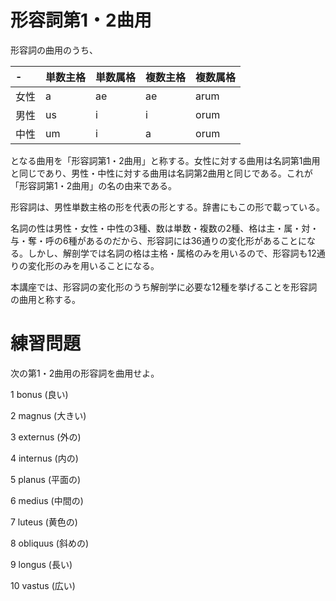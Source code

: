 形容詞第1・2曲用
===

形容詞の曲用のうち、

 
|- |単数主格|単数属格|複数主格|複数属格|
|:---|:---|:---|:---|:---|
|女性| a|ae|ae|arum|
|男性| us|i|i|orum|
|中性| um|i|a|orum|

 

となる曲用を「形容詞第1・2曲用」と称する。女性に対する曲用は名詞第1曲用と同じであり、男性・中性に対する曲用は名詞第2曲用と同じである。これが「形容詞第1・2曲用」の名の由来である。

 

形容詞は、男性単数主格の形を代表の形とする。辞書にもこの形で載っている。

 

名詞の性は男性・女性・中性の3種、数は単数・複数の2種、格は主・属・対・与・奪・呼の6種があるのだから、形容詞には36通りの変化形があることになる。しかし、解剖学では名詞の格は主格・属格のみを用いるので、形容詞も12通りの変化形のみを用いることになる。

 

本講座では、形容詞の変化形のうち解剖学に必要な12種を挙げることを形容詞の曲用と称する。

 

# 練習問題

 

次の第1・2曲用の形容詞を曲用せよ。

 

1 bonus (良い)

2 magnus (大きい)

3 externus (外の)

4 internus (内の)

5 planus (平面の)

6 medius (中間の)

7 luteus (黄色の)

8 obliquus (斜めの)

9 longus (長い)

10 vastus (広い)
